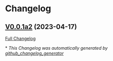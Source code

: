 # Changelog

## [V0.0.1a2](https://github.com/OpenVoiceOS/ovos-vad-plugin-precise/tree/V0.0.1a2) (2023-04-17)

[Full Changelog](https://github.com/OpenVoiceOS/ovos-vad-plugin-precise/compare/b685d6f41cc8ca73ffca89e6bf747d49822f787e...V0.0.1a2)



\* *This Changelog was automatically generated by [github_changelog_generator](https://github.com/github-changelog-generator/github-changelog-generator)*

